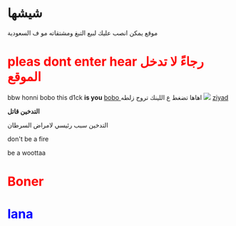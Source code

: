 # <b>شيشها</b>
موقع يمكن انصب عليك لبيع التبغ ومشتقاته مو ف السعودية
<h1 style=" color: red" >
pleas dont enter hear
رجاءً لا تدخل الموقع
 <style type"text/css">
   h1 {background-color: #red;
   }
  </style>
  </h1>
<title>
  Dackar
</title>
bbw
<html>
  honni
  bobo
  </html>
this d1ck <b>is you</b>
<a href="https://www.mohmal.com/ar/inbox"> bobo </a>
اهاها تضغط ع اللينك تروح زلطه 

<body>
 <img src="![image](https://user-images.githubusercontent.com/99249323/153039375-3d2db217-09b6-428a-823e-4ff77cd6d728.jpeg)
">
  </body>
<a href="https://www.instagram.com"> ziyad </a>
<p> <b>التدخين قاتل</b> <p>
  <p>التدخين سبب رئيسي لامراض السرطان</p>
  don't be a fire 
  <p> be a woottaa</p>
<h1 style=" color: red" >  Boner</h1>
<h1 style="color: blue">lana</h1>


